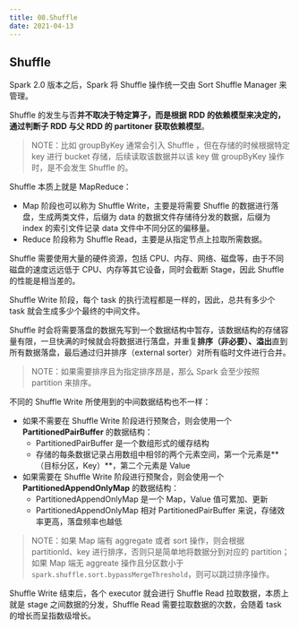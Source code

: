 ```yaml
---
title: 08.Shuffle
date: 2021-04-13
---
```


## Shuffle

Spark 2.0 版本之后，Spark 将 Shuffle 操作统一交由 Sort Shuffle Manager 来管理。

Shuffle 的发生与否**并不取决于特定算子，而是根据 RDD 的依赖模型来决定的，通过判断子 RDD 与父 RDD 的 partitoner 获取依赖模型**。

> NOTE：比如 groupByKey 通常会引入 Shuffle ，但在存储的时候根据特定 key 进行 bucket 存储，后续读取该数据并以该 key 做 groupByKey 操作时，是不会发生 Shuffle 的。

Shuffle 本质上就是 MapReduce：

- Map 阶段也可以称为 Shuffle Write，主要是将需要 Shuffle 的数据进行落盘，生成两类文件，后缀为 data 的数据文件存储待分发的数据，后缀为 index 的索引文件记录 data 文件中不同分区的偏移量。
- Reduce 阶段称为 Shuffle Read，主要是从指定节点上拉取所需数据。

Shuffle 需要使用大量的硬件资源，包括 CPU、内存、网络、磁盘等，由于不同磁盘的速度远远低于 CPU、内存等其它设备，同时会截断 Stage，因此 Shuffle 的性能是相当差的。

Shuffle Write 阶段，每个 task 的执行流程都是一样的，因此，总共有多少个 task 就会生成多少个最终的中间文件。

Shuffle 时会将需要落盘的数据先写到一个数据结构中暂存，该数据结构的存储容量有限，一旦快满的时候就会将数据进行落盘，并重复**排序（非必要）、溢出**直到所有数据落盘，最后通过归并排序（external sorter）对所有临时文件进行合并。

> NOTE：如果需要排序且为指定排序昂是，那么 Spark 会至少按照 partition 来排序。

不同的 Shuffle Write 所使用到的中间数据结构也不一样：

- 如果不需要在 Shuffle Write 阶段进行预聚合，则会使用一个 **PartitionedPairBuffer** 的数据结构：
  - PartitionedPairBuffer 是一个数组形式的缓存结构
  - 存储的每条数据记录占用数组中相邻的两个元素空间，第一个元素是**（目标分区，Key）**，第二个元素是 Value
- 如果需要在 Shuffle Write 阶段进行预聚合，则会使用一个 **PartitionedAppendOnlyMap** 的数据结构：
  - PartitionedAppendOnlyMap 是一个 Map，Value 值可累加、更新
  - PartitionedAppendOnlyMap 相对 PartitionedPairBuffer 来说，存储效率更高，落盘频率也越低

> NOTE：如果 Map 端有 aggregate 或者 sort 操作，则会根据 partitionId、key 进行排序，否则只是简单地将数据分到对应的 partition；如果 Map 端无 aggreate 操作且分区数小于 `spark.shuffle.sort.bypassMergeThreshold`，则可以跳过排序操作。

Shuffle Write 结束后，各个 executor 就会进行 Shuffle Read 拉取数据，本质上就是 stage 之间数据的分发，Shuffle Read 需要拉取数据的次数，会随着 task 的增长而呈指数级增长。